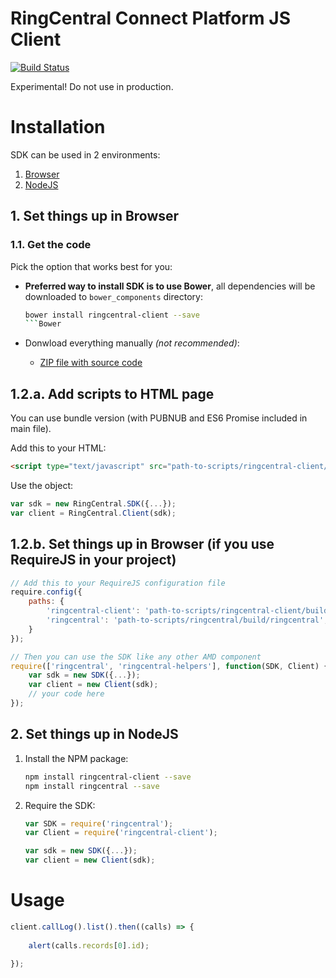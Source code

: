 # RingCentral Connect Platform JS Client

[![Build Status](https://travis-ci.org/zengfenfei/ringcentral-js-client.svg?branch=working)](https://travis-ci.org/zengfenfei/ringcentral-js-client)

Experimental! Do not use in production.

# Installation

SDK can be used in 2 environments:

1. [Browser](#1-set-things-up-in-browser)
2. [NodeJS](#1-set-things-up-in-nodejs)

## 1. Set things up in Browser

### 1.1. Get the code

Pick the option that works best for you:

- **Preferred way to install SDK is to use Bower**, all dependencies will be downloaded to `bower_components` directory:

    ```sh
    bower install ringcentral-client --save
    ```Bower
    
- Donwload everything manually *(not recommended)*:
    - [ZIP file with source code](https://github.com/ringcentral/ringcentral-js-client/archive/master.zip)

## 1.2.a. Add scripts to HTML page

You can use bundle version (with PUBNUB and ES6 Promise included in main file).

Add this to your HTML:

```html
<script type="text/javascript" src="path-to-scripts/ringcentral-client/build/ringcentral-client.js"></script>
```

Use the object:

```js
var sdk = new RingCentral.SDK({...});
var client = RingCentral.Client(sdk);
```

## 1.2.b. Set things up in Browser (if you use RequireJS in your project)

```js
// Add this to your RequireJS configuration file
require.config({
    paths: {
        'ringcentral-client': 'path-to-scripts/ringcentral-client/build/ringcentral-client',
        'ringcentral': 'path-to-scripts/ringcentral/build/ringcentral',
    }
});

// Then you can use the SDK like any other AMD component
require(['ringcentral', 'ringcentral-helpers'], function(SDK, Client) {
    var sdk = new SDK({...});
    var client = new Client(sdk);
    // your code here
});
```

## 2. Set things up in NodeJS

1. Install the NPM package:

    ```sh
    npm install ringcentral-client --save
    npm install ringcentral --save
    ```

2. Require the SDK:

    ```js
    var SDK = require('ringcentral');
    var Client = require('ringcentral-client');
    
    var sdk = new SDK({...});
    var client = new Client(sdk);
    ```

# Usage

```js
client.callLog().list().then((calls) => {
                 
    alert(calls.records[0].id);

});
```